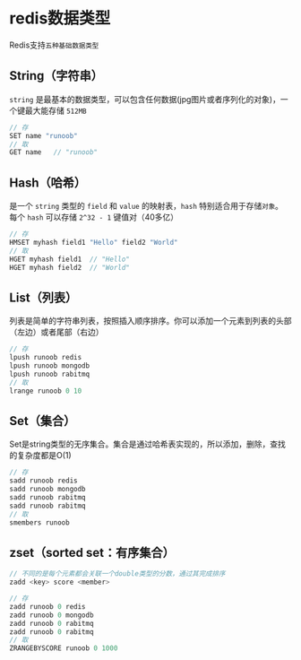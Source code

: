 # redis数据类型
<!-- toc -->

Redis支持`五种基础数据类型`

## String（字符串）

`string` 是最基本的数据类型，可以包含任何数据(jpg图片或者序列化的对象)，一个键最大能存储 `512MB`

```js
// 存
SET name "runoob"
// 取
GET name   // "runoob"
```

## Hash（哈希）

是一个 `string` 类型的 `field` 和 `value` 的映射表，`hash` 特别适合用于存储`对象`。
每个 `hash` 可以存储 `2^32 - 1` 键值对（40多亿）

```js
// 存
HMSET myhash field1 "Hello" field2 "World"
// 取
HGET myhash field1  // "Hello"
HGET myhash field2  // "World"
```

## List（列表）

列表是简单的字符串列表，按照插入顺序排序。你可以添加一个元素到列表的头部（左边）或者尾部（右边）

```js
// 存
lpush runoob redis
lpush runoob mongodb
lpush runoob rabitmq
// 取
lrange runoob 0 10
```

## Set（集合）

Set是string类型的无序集合。集合是通过哈希表实现的，所以添加，删除，查找的复杂度都是O(1)

```js
// 存
sadd runoob redis
sadd runoob mongodb
sadd runoob rabitmq
sadd runoob rabitmq
// 取
smembers runoob
```

## zset（sorted set：有序集合）

```js
// 不同的是每个元素都会关联一个double类型的分数，通过其完成排序
zadd <key> score <member>

// 存
zadd runoob 0 redis
zadd runoob 0 mongodb
zadd runoob 0 rabitmq
zadd runoob 0 rabitmq
// 取
ZRANGEBYSCORE runoob 0 1000
```
